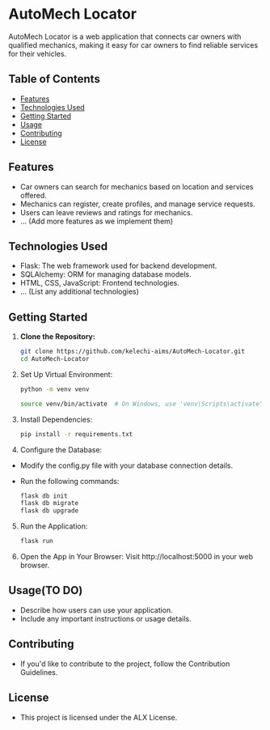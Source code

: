# AutoMech Locator

AutoMech Locator is a web application that connects car owners with qualified mechanics, making it easy for car owners to find reliable services for their vehicles.


## Table of Contents

- [Features](#features)
- [Technologies Used](#technologies-used)
- [Getting Started](#getting-started)
- [Usage](#usage)
- [Contributing](#contributing)
- [License](#license)

## Features

- Car owners can search for mechanics based on location and services offered.
- Mechanics can register, create profiles, and manage service requests.
- Users can leave reviews and ratings for mechanics.
- ... (Add more features as we implement them)

## Technologies Used

- Flask: The web framework used for backend development.
- SQLAlchemy: ORM for managing database models.
- HTML, CSS, JavaScript: Frontend technologies.
- ... (List any additional technologies)

## Getting Started

1. **Clone the Repository:**
   ```bash
   git clone https://github.com/kelechi-aims/AutoMech-Locator.git
   cd AutoMech-Locator

2. Set Up Virtual Environment:

   ```bash
   python -m venv venv

   source venv/bin/activate  # On Windows, use 'venv\Scripts\activate'

3. Install Dependencies:

   ```bash
   pip install -r requirements.txt

4. Configure the Database:

- Modify the config.py file with your database connection details.
- Run the following commands:

   ```bash
   flask db init
   flask db migrate
   flask db upgrade

5. Run the Application:

   ```bash
   flask run

6. Open the App in Your Browser:
   Visit http://localhost:5000 in your web browser.

## Usage(TO DO)

- Describe how users can use your application.
- Include any important instructions or usage details.

## Contributing
- If you'd like to contribute to the project, follow the Contribution Guidelines.

## License
- This project is licensed under the ALX License.
